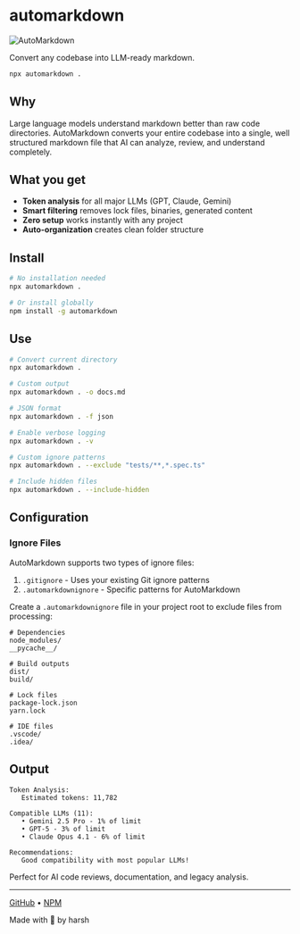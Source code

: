 # automarkdown
![AutoMarkdown](./assets/automarkdown.png)

Convert any codebase into LLM-ready markdown.

```bash
npx automarkdown .
```

## Why

Large language models understand markdown better than raw code directories. AutoMarkdown converts your entire codebase into a single, well structured markdown file that AI can analyze, review, and understand completely.

## What you get

- **Token analysis** for all major LLMs (GPT, Claude, Gemini)
- **Smart filtering** removes lock files, binaries, generated content
- **Zero setup** works instantly with any project
- **Auto-organization** creates clean folder structure

## Install

```bash
# No installation needed
npx automarkdown .

# Or install globally
npm install -g automarkdown
```

## Use

```bash
# Convert current directory
npx automarkdown .

# Custom output
npx automarkdown . -o docs.md

# JSON format
npx automarkdown . -f json

# Enable verbose logging
npx automarkdown . -v

# Custom ignore patterns
npx automarkdown . --exclude "tests/**,*.spec.ts"

# Include hidden files
npx automarkdown . --include-hidden
```

## Configuration

### Ignore Files

AutoMarkdown supports two types of ignore files:

1. `.gitignore` - Uses your existing Git ignore patterns
2. `.automarkdownignore` - Specific patterns for AutoMarkdown

Create a `.automarkdownignore` file in your project root to exclude files from processing:

```
# Dependencies
node_modules/
__pycache__/

# Build outputs
dist/
build/

# Lock files
package-lock.json
yarn.lock

# IDE files
.vscode/
.idea/
```

## Output

```
Token Analysis:
   Estimated tokens: 11,782

Compatible LLMs (11):
   • Gemini 2.5 Pro - 1% of limit
   • GPT-5 - 3% of limit
   • Claude Opus 4.1 - 6% of limit

Recommendations:
   Good compatibility with most popular LLMs!
```

Perfect for AI code reviews, documentation, and legacy analysis.

---

[GitHub](https://github.com/harshpreet931/autoMarkdown) • [NPM](https://www.npmjs.com/package/automarkdown)

Made with 💜 by harsh